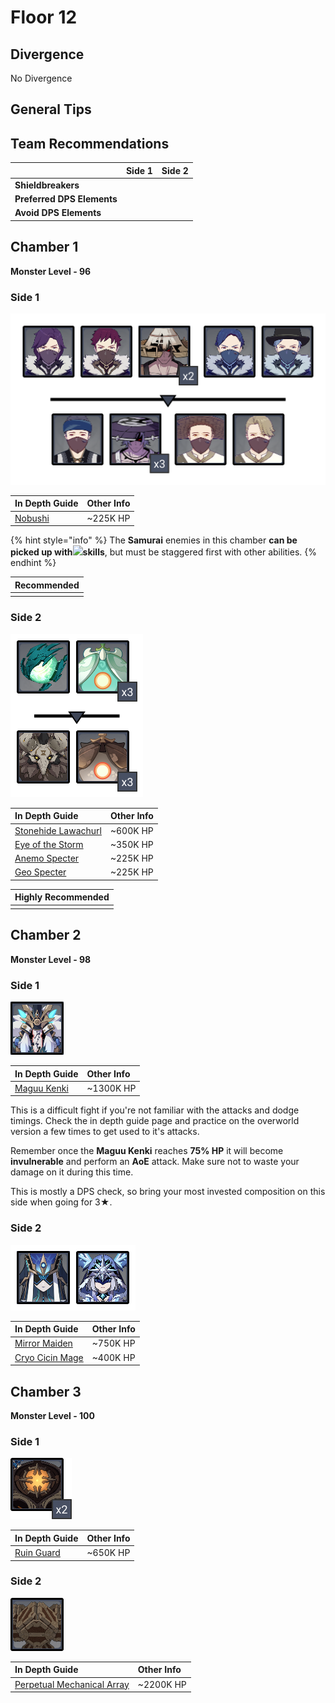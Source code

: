 # Floor 12

## Divergence

No Divergence

## General Tips

## Team Recommendations

|  | Side 1 | Side 2 |
| :--- | :---: | :---: |
| **Shieldbreakers** |  |  |
| **Preferred DPS Elements** |  |  |
| **Avoid DPS Elements** |  |  |

## Chamber 1

**Monster Level - 96**

### Side 1

![](../../.gitbook/assets/12-1-1v21.png)

| **In Depth Guide** | Other Info |
| :--- | :--- |
| [Nobushi](../../monsters/untitled/nobushi.md) | ~225K HP |

{% hint style="info" %}
The **Samurai** enemies in this chamber **can be picked up with**![](../../.gitbook/assets/anemo_small.png)**skills**, but must be staggered first with other abilities.
{% endhint %}



| **Recommended** |
| :---: |
|  |

### Side 2

![](../../.gitbook/assets/12-1-2v21.png)

| **In Depth Guide** | Other Info |
| :--- | :--- |
| [Stonehide Lawachurl](../../monsters/hilichurls/stonehide-lawachurl.md) | ~600K HP |
| [Eye of the Storm](../../monsters/animals/eye-of-the-storm.md) | ~350K HP |
| [Anemo Specter](../../monsters/specters/anemo-specter.md) | ~225K HP |
| [Geo Specter](../../monsters/specters/geo-specter.md) | ~225K HP |



| **Highly Recommended** |
| :---: |
|  |

## Chamber 2

**Monster Level - 98**

### Side 1

![](../../.gitbook/assets/maguu-kenki.png)

| **In Depth Guide** | Other Info |
| :--- | :--- |
| [Maguu Kenki](../../monsters/elites/maguu-kenki.md) | ~1300K HP |

This is a difficult fight if you're not familiar with the attacks and dodge timings. Check the in depth guide page and practice on the overworld version a few times to get used to it's attacks.

Remember once the **Maguu Kenki** reaches **75% HP** it will become **invulnerable** and perform an **AoE** attack. Make sure not to waste your damage on it during this time.

This is mostly a DPS check, so bring your most invested composition on this side when going for 3★.

### Side 2

![](../../.gitbook/assets/12-2-2v21.png)

| **In Depth Guide** | Other Info |
| :--- | :--- |
| [Mirror Maiden](../../monsters/fatui/mirror-maiden.md) | ~750K HP |
| [Cryo Cicin Mage](../../monsters/fatui/cryo-cicin-mage.md) | ~400K HP |



## Chamber 3

**Monster Level - 100**

### Side 1

![](../../.gitbook/assets/12-3-1v21.jpg)

| **In Depth Guide** | Other Info |
| :--- | :--- |
| [Ruin Guard](../../monsters/ruin-constructs/ruin-guard.md) | ~650K HP |



### Side 2

![](../../.gitbook/assets/perpetual-mechanical-arrray.jpg)

| **In Depth Guide** | Other Info |
| :--- | :--- |
| [Perpetual Mechanical Array](../../monsters/elites/perpetual-mechanical-array.md) | ~2200K HP |



